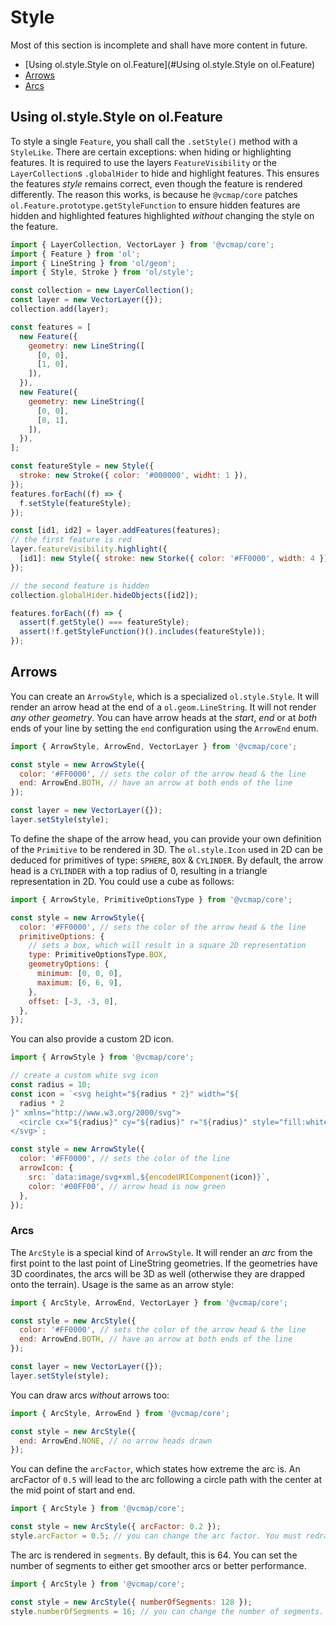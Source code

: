 # Style

Most of this section is incomplete and shall have more content in future.

- [Using ol.style.Style on ol.Feature](#Using ol.style.Style on ol.Feature)
- [Arrows](#arrows)
- [Arcs](#arcs)

## Using ol.style.Style on ol.Feature

To style a single `Feature`, you shall call the `.setStyle()` method with a
`StyleLike`. There are certain exceptions: when hiding or highlighting
features. It is required to use the layers `FeatureVisibility` or the `LayerCollection`s
`.globalHider` to hide and highlight features.
This ensures the features _style_ remains correct, even though the feature
is rendered differently. The reason this works, is because he `@vcmap/core` patches
`ol.Feature.prototype.getStyleFunction` to ensure hidden features are hidden
and highlighted features highlighted _without_ changing the style on the feature.

```javascript
import { LayerCollection, VectorLayer } from '@vcmap/core';
import { Feature } from 'ol';
import { LineString } from 'ol/geom';
import { Style, Stroke } from 'ol/style';

const collection = new LayerCollection();
const layer = new VectorLayer({});
collection.add(layer);

const features = [
  new Feature({
    geometry: new LineString([
      [0, 0],
      [1, 0],
    ]),
  }),
  new Feature({
    geometry: new LineString([
      [0, 0],
      [0, 1],
    ]),
  }),
];

const featureStyle = new Style({
  stroke: new Stroke({ color: '#000000', widht: 1 }),
});
features.forEach((f) => {
  f.setStyle(featureStyle);
});

const [id1, id2] = layer.addFeatures(features);
// the first feature is red
layer.featureVisibility.highlight({
  [id1]: new Style({ stroke: new Storke({ color: '#FF0000', width: 4 }) }),
});

// the second feature is hidden
collection.globalHider.hideObjects([id2]);

features.forEach((f) => {
  assert(f.getStyle() === featureStyle);
  assert(!f.getStyleFunction()().includes(featureStyle));
});
```

## Arrows

You can create an `ArrowStyle`, which is a specialized `ol.style.Style`. It will
render an arrow head at the end of a `ol.geom.LineString`. It will not render _any other
geometry_. You can have arrow heads at the _start_, _end_ or at _both_ ends of your
line by setting the `end` configuration using the `ArrowEnd` enum.

```javascript
import { ArrowStyle, ArrowEnd, VectorLayer } from '@vcmap/core';

const style = new ArrowStyle({
  color: '#FF0000', // sets the color of the arrow head & the line
  end: ArrowEnd.BOTH, // have an arrow at both ends of the line
});

const layer = new VectorLayer({});
layer.setStyle(style);
```

To define the shape of the arrow head, you can provide your own definition of the
`Primitive` to be rendered in 3D. The `ol.style.Icon` used in 2D can be deduced
for primitives of type: `SPHERE`, `BOX` & `CYLINDER`. By default, the arrow head
is a `CYLINDER` with a top radius of 0, resulting in a triangle representation
in 2D. You could use a cube as follows:

```javascript
import { ArrowStyle, PrimitiveOptionsType } from '@vcmap/core';

const style = new ArrowStyle({
  color: '#FF0000', // sets the color of the arrow head & the line
  primitiveOptions: {
    // sets a box, which will result in a square 2D representation
    type: PrimitiveOptionsType.BOX,
    geometryOptions: {
      minimum: [0, 0, 0],
      maximum: [6, 6, 9],
    },
    offset: [-3, -3, 0],
  },
});
```

You can also provide a custom 2D icon.

```javascript
import { ArrowStyle } from '@vcmap/core';

// create a custom white svg icon
const radius = 10;
const icon = `<svg height="${radius * 2}" width="${
  radius * 2
}" xmlns="http://www.w3.org/2000/svg">
  <circle cx="${radius}" cy="${radius}" r="${radius}" style="fill:white;" />
</svg>`;

const style = new ArrowStyle({
  color: '#FF0000', // sets the color of the line
  arrowIcon: {
    src: `data:image/svg+xml,${encodeURIComponent(icon)}`,
    color: '#00FF00', // arrow head is now green
  },
});
```

### Arcs

The `ArcStyle` is a special kind of `ArrowStyle`. It will render an _arc_ from
the first point to the last point of LineString geometries. If the geometries have
3D coordinates, the arcs will be 3D as well (otherwise they are drapped onto the terrain).
Usage is the same as an arrow style:

```javascript
import { ArcStyle, ArrowEnd, VectorLayer } from '@vcmap/core';

const style = new ArcStyle({
  color: '#FF0000', // sets the color of the arrow head & the line
  end: ArrowEnd.BOTH, // have an arrow at both ends of the line
});

const layer = new VectorLayer({});
layer.setStyle(style);
```

You can draw arcs _without_ arrows too:

```javascript
import { ArcStyle, ArrowEnd } from '@vcmap/core';

const style = new ArcStyle({
  end: ArrowEnd.NONE, // no arrow heads drawn
});
```

You can define the `arcFactor`, which states how extreme the arc is. An arcFactor of
`0.5` will lead to the arc following a circle path with the center at the mid point
of start and end.

```javascript
import { ArcStyle } from '@vcmap/core';

const style = new ArcStyle({ arcFactor: 0.2 });
style.arcFactor = 0.5; // you can change the arc factor. You must redraw yourself
```

The arc is rendered in `segments`. By default, this is 64. You can set the number
of segments to either get smoother arcs or better performance.

```javascript
import { ArcStyle } from '@vcmap/core';

const style = new ArcStyle({ numberOfSegments: 128 });
style.numberOfSegments = 16; // you can change the number of segments. You must redraw yourself
```
